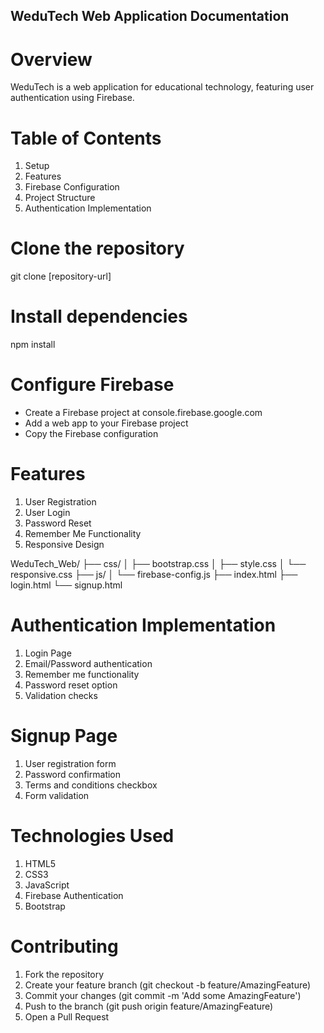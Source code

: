 ## WeduTech Web Application Documentation

# Overview

WeduTech is a web application for educational technology, featuring user authentication using Firebase.

# Table of Contents

1. Setup
2. Features
3. Firebase Configuration
4. Project Structure
5. Authentication Implementation

# Clone the repository

git clone [repository-url]

# Install dependencies

npm install

# Configure Firebase

- Create a Firebase project at console.firebase.google.com
- Add a web app to your Firebase project
- Copy the Firebase configuration

# Features

1. User Registration
2. User Login
3. Password Reset
4. Remember Me Functionality
5. Responsive Design

WeduTech_Web/
├── css/
│ ├── bootstrap.css
│ ├── style.css
│ └── responsive.css
├── js/
│ └── firebase-config.js
├── index.html
├── login.html
└── signup.html

# Authentication Implementation

1. Login Page
2. Email/Password authentication
3. Remember me functionality
4. Password reset option
5. Validation checks

# Signup Page

1. User registration form
2. Password confirmation
3. Terms and conditions checkbox
4. Form validation

# Technologies Used

1. HTML5
2. CSS3
3. JavaScript
4. Firebase Authentication
5. Bootstrap

# Contributing

1. Fork the repository
2. Create your feature branch (git checkout -b feature/AmazingFeature)
3. Commit your changes (git commit -m 'Add some AmazingFeature')
4. Push to the branch (git push origin feature/AmazingFeature)
5. Open a Pull Request
